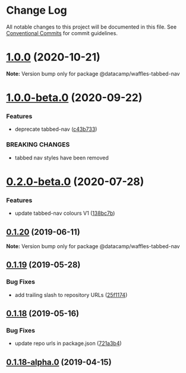 # Change Log

All notable changes to this project will be documented in this file.
See [Conventional Commits](https://conventionalcommits.org) for commit guidelines.

# [1.0.0](https://github.com/datacamp/design-system/compare/@datacamp/waffles-tabbed-nav@1.0.0-beta.0...@datacamp/waffles-tabbed-nav@1.0.0) (2020-10-21)

**Note:** Version bump only for package @datacamp/waffles-tabbed-nav





# [1.0.0-beta.0](https://github.com/datacamp/design-system/compare/@datacamp/waffles-tabbed-nav@0.2.0-beta.0...@datacamp/waffles-tabbed-nav@1.0.0-beta.0) (2020-09-22)


### Features

* deprecate tabbed-nav ([c43b733](https://github.com/datacamp/design-system/commit/c43b733))


### BREAKING CHANGES

* tabbed nav styles have been removed





# [0.2.0-beta.0](https://github.com/datacamp/design-system/compare/@datacamp/waffles-tabbed-nav@0.1.20...@datacamp/waffles-tabbed-nav@0.2.0-beta.0) (2020-07-28)


### Features

* update tabbed-nav colours V1 ([138bc7b](https://github.com/datacamp/design-system/commit/138bc7b))





## [0.1.20](https://github.com/datacamp/design-system/compare/@datacamp/waffles-tabbed-nav@0.1.19...@datacamp/waffles-tabbed-nav@0.1.20) (2019-06-11)

**Note:** Version bump only for package @datacamp/waffles-tabbed-nav





## [0.1.19](https://github.com/datacamp-engineering/design-system/tree/master/packages/stylesheets/tabbed-nav/compare/@datacamp/waffles-tabbed-nav@0.1.18...@datacamp/waffles-tabbed-nav@0.1.19) (2019-05-28)


### Bug Fixes

* add trailing slash to repository URLs ([25f1174](https://github.com/datacamp-engineering/design-system/tree/master/packages/stylesheets/tabbed-nav/commit/25f1174))





## [0.1.18](https://github.com/datacamp-engineering/design-system/tree/master/packages/stylesheets/tabbed-nav/compare/@datacamp/waffles-tabbed-nav@0.1.18-alpha.0...@datacamp/waffles-tabbed-nav@0.1.18) (2019-05-16)


### Bug Fixes

* update repo urls in package.json ([721a3b4](https://github.com/datacamp-engineering/design-system/tree/master/packages/stylesheets/tabbed-nav/commit/721a3b4))





## [0.1.18-alpha.0](https://github.com/datacamp/design-system/compare/@datacamp/waffles-tabbed-nav@0.1.18-alpha.0...@datacamp/waffles-tabbed-nav@0.1.18-alpha.0) (2019-04-15)
